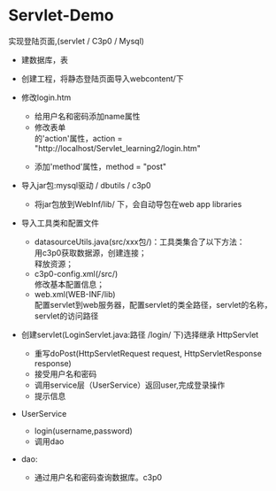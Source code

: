 # Servlet-Demo
实现登陆页面,(servlet / C3p0 / Mysql)
* 建数据库，表  
* 创建工程，将静态登陆页面导入webcontent/下  
* 修改login.htm  
  * 给用户名和密码添加name属性  
  * 修改表单<form>的'action'属性，action = "http://localhost/Servlet_learning2/login.htm"  
  * 添加'method'属性，method = "post"  
* 导入jar包:mysql驱动 / dbutils / c3p0   
  * 将jar包放到WebInf/lib/ 下，会自动导包在web app libraries  
* 导入工具类和配置文件  
  * datasourceUtils.java(src/xxx包/)：工具类集合了以下方法：  
    用c3p0获取数据源，创建连接；  
    释放资源；  
  * c3p0-config.xml(/src/)  
    修改基本配置信息； 
  * web.xml(WEB-INF/lib)  
    配置servlet到web服务器，配置servlet的类全路径，servlet的名称，servlet的访问路径
 
* 创建servlet(LoginServlet.java:路径 /login/ 下)选择继承 HttpServlet 
  * 重写doPost(HttpServletRequest request, HttpServletResponse response)
  * 接受用户名和密码
  * 调用service层（UserService）返回user,完成登录操作
  * 提示信息
* UserService
  * login(username,password)
  * 调用dao
* dao: 
  * 通过用户名和密码查询数据库。c3p0
